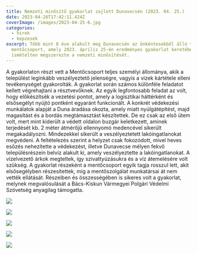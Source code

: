 ```yaml
---
title: Nemzeti minősítő gyakorlat zajlott Dunavecsén (2023. 04. 25.)
date: 2023-04-26T17:42:11.424Z
coverImage: /images/2023-04-25-6.jpg
categories:
  - hirek
  - kepzesek
excerpt: Több mint 8 éve alakult meg Dunavecsén az önkéntesekből álló települési
  mentőcsoport, amely 2023. április 25-én eredményes gyakorlat keretében
  ismételten megszerezte a nemzeti minősítését.
---
```

A gyakorlaton részt vett a Mentőcsoport teljes személyi állománya, akik a települést leginkább veszélyeztető jelenségre, vagyis a vizek kártétele elleni tevékenységet gyakorolták.  A gyakorlat során számos különféle feladatot kellett végrehajtani a résztvevőknek.
Az egyik legfontosabb feladat az volt, hogy előkészítsék a vezetési pontot, amely a logisztikai háttérként és elsősegélyt nyújtó pontként egyaránt funkcionált.
A konkrét védekezési munkálatok alapját a Duna áradása okozta, amely miatt nyúlgátépítést, majd magasítást és a bordás megtámasztást készítettek. De ez csak az első ütem volt, mert mint kiderült a védett oldalon buzgár keletkezett, aminek terjedését kb. 2 méter átmérőjű ellennyomó medencével sikerült megakadályozni. Mindezekkel sikerült a veszélyeztetett lakóingatlanokat megvédeni. 
A feltételezés szerint a helyzet csak fokozódott, mivel heves esőzés nehezítette a védekezést, illetve Dunavecse mélyen fekvő településrészein belvíz alakult ki, amely veszélyeztette a lakóingatlanokat. A vízelvezető árkok megteltek, így szivattyúzásukra és a víz átemelésére volt szükség.  A gyakorlat részeként a mentőcsoport egyik tagja rosszul lett, akit elsősegélyben részesítettek, míg a mentőszolgálat munkatársai át nem vették ellátását.
Részeiben és összességében is sikeres volt a gyakorlat, melynek megvalósulását a Bács-Kiskun Vármegyei Polgári Védelmi Szövetség anyagilag támogatta.

![](/images/2023-04-25-1.jpg)

![](/images/2023-04-25-2.jpg)

![](/images/2023-04-25-3.jpg)

![](/images/2023-04-25-4.jpg)

![](/images/2023-04-25-5.jpg)